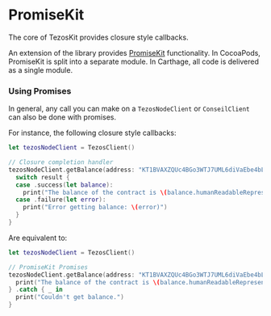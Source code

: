 # PromiseKit

The core of TezosKit provides closure style callbacks.

An extension of the library provides [PromiseKit](https://github.com/mxcl/PromiseKit) functionality. In CocoaPods, PromiseKit is split into a separate module. In Carthage, all code is delivered as a single module.

### Using Promises

In general, any call you can make on a `TezosNodeClient` or `ConseilClient` can also be done with promises.

For instance, the following closure style callbacks:

```swift
let tezosNodeClient = TezosClient()

// Closure completion handler
tezosNodeClient.getBalance(address: "KT1BVAXZQUc4BGo3WTJ7UML6diVaEbe4bLZA") { result in
  switch result {
  case .success(let balance):
    print("The balance of the contract is \(balance.humanReadableRepresentation)")
  case .failure(let error):
    print("Error getting balance: \(error)")
  }
}
```

Are equivalent to:

```swift
let tezosNodeClient = TezosClient()

// PromiseKit Promises
tezosNodeClient.getBalance(address: "KT1BVAXZQUc4BGo3WTJ7UML6diVaEbe4bLZA").done { balance in
  print("The balance of the contract is \(balance.humanReadableRepresentation)")
} .catch { _ in
  print("Couldn't get balance.")
}
```
